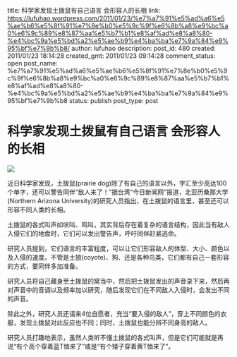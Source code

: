 title: 科学家发现土拨鼠有自己语言 会形容人的长相
link: https://lufuhao.wordpress.com/2011/01/23/%e7%a7%91%e5%ad%a6%e5%ae%b6%e5%8f%91%e7%8e%b0%e5%9c%9f%e6%8b%a8%e9%bc%a0%e6%9c%89%e8%87%aa%e5%b7%b1%e8%af%ad%e8%a8%80-%e4%bc%9a%e5%bd%a2%e5%ae%b9%e4%ba%ba%e7%9a%84%e9%95%bf%e7%9b%b8/
author: lufuhao
description: 
post_id: 480
created: 2011/01/23 18:14:28
created_gmt: 2011/01/23 09:14:28
comment_status: open
post_name: %e7%a7%91%e5%ad%a6%e5%ae%b6%e5%8f%91%e7%8e%b0%e5%9c%9f%e6%8b%a8%e9%bc%a0%e6%9c%89%e8%87%aa%e5%b7%b1%e8%af%ad%e8%a8%80-%e4%bc%9a%e5%bd%a2%e5%ae%b9%e4%ba%ba%e7%9a%84%e9%95%bf%e7%9b%b8
status: publish
post_type: post

# 科学家发现土拨鼠有自己语言 会形容人的长相

![](http://news.sciencenet.cn/upload/news/images/2011/1/2011123152422520.jpg)

近日科学家发现，土拨鼠(prairie dog)除了有自己的语言以外，字汇至少高达100个单字，还可以警告同伴“敌人来了！”据台湾“今日新闻网”报道，北亚历桑那大学(Northern Arizona University)的研究人员指出，在土拨鼠的语言里，甚至还可以形容不同人类的长相。 

土拨鼠的各式叫声如吠叫、鸣叫，其实背后存在着复杂的语言结构，因此当有敌人入侵它们的地盘时，它们可以发出警告声，呼吁同伴赶紧逃命。 

研究人员提到，它们语言的丰富程度，可以让它们形容敌人的体型、大小、颜色以及入侵的速度。不管是土狼(coyote)、狗、还是各种鸟类，它们都有自己一套形容的方式，要同伴多加准备。 

研究人员将自己藏身至土拨鼠的窝当中，然后把土拨鼠发出的声音录下来，然后再对声音中的音调以及频率加以研究，随后发现它们在不同敌人入侵时，会发出不同的声音。 

除此之外，研究人员还请来4位自愿者，充当“要入侵的敌人”，穿上不同颜色的衣服，发现土拨鼠对此反应也不同；同时，土拨鼠也能分辨不同身高的敌人。 

研究人员打趣地表示，虽然人类听不懂土拨鼠的各式叫声，但是它们可能就是再说“有个高个穿着蓝T恤来了”或是“有个矮子穿着黄T恤来了”。